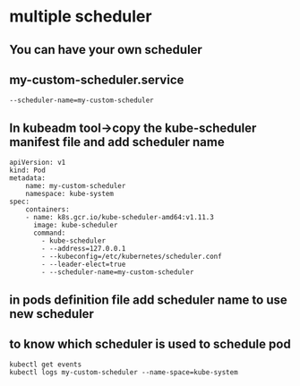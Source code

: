 # multiple scheduler
## You can have your own scheduler
## my-custom-scheduler.service
```
--scheduler-name=my-custom-scheduler
```
## In kubeadm tool->copy the kube-scheduler manifest file and add scheduler name
```
apiVersion: v1
kind: Pod
metadata:
    name: my-custom-scheduler
    namespace: kube-system
spec:
    containers:
    - name: k8s.gcr.io/kube-scheduler-amd64:v1.11.3
      image: kube-scheduler
      command:
        - kube-scheduler
        - --address=127.0.0.1
        - --kubeconfig=/etc/kubernetes/scheduler.conf
        - --leader-elect=true
        - --scheduler-name=my-custom-scheduler
```
## in pods definition file add scheduler name to use new scheduler
## to know which scheduler is used to schedule pod
```
kubectl get events
kubectl logs my-custom-scheduler --name-space=kube-system
```
